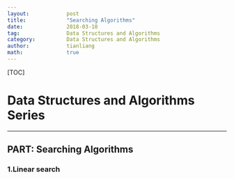 ```yaml
---
layout:            post
title:             "Searching Algorithms"
date:              2018-03-10
tag:               Data Structures and Algorithms
category:          Data Structures and Algorithms
author:            tianliang
math:              true
---
```

[TOC]
# Data Structures and Algorithms Series
-------------------------------------------
## PART: Searching Algorithms
### 1.Linear search






